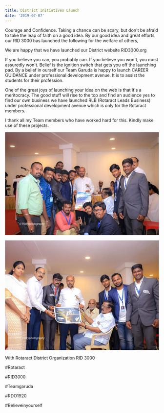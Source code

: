 ```yaml
---
title: District Initiatives Launch
date: '2019-07-07'
---
```

Courage and Confidence. Taking a chance can be scary, but don't be afraid to take the leap of faith on a good idea. By our good idea and great efforts our RID 3000 has launched the following for the welfare of others,



We are happy that we have launched our District website RID3000.org



If you believe you can, you probably can. If you believe you won't, you most assuredly won't. Belief is the ignition switch that gets you off the launching pad. By a belief in ourself our Team Garuda is happy to launch CAREER GUIDANCE under professional development avenue. It is to assist the students for their profession.



One of the great joys of launching your idea on the web is that it's a meritocracy. The good stuff will rise to the top and find an audience yes to find our own business we have launched RLB (Rotaract Leads Business) under professional development avenue which is only for the Rotaract members.



I thank all my Team members who have worked hard for this. Kindly make use of these projects.

![](/assets/images/announcement_posts/launch.jpeg)

![](/assets/images/announcement_posts/launch2.jpeg)

With Rotaract District Organization RID 3000



\#Rotaract

\#RID3000

\#Teamgaruda

\#RDO1920

\#Believeinyourself
